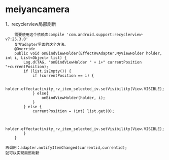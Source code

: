 # meiyancamera

1、recyclerview局部刷新

        需要使用这个依赖库compile 'com.android.support:recyclerview-v7:25.3.0'
        复写adapter里面的这个方法。
        @Override
        public void onBindViewHolder(EffectRvAdapter.MyViewHolder holder, int i, List<Object> list) {
            Log.d(TAG, "onBindViewHolder " + i+" currentPosition "+currentPosition);
            if (list.isEmpty()) {
                if (currentPosition == i) {
    
                    holder.effectactivity_rv_item_selected_iv.setVisibility(View.VISIBLE);
                } else{
                    onBindViewHolder(holder, i);
                }
            } else {
                currentPosition = (int) list.get(0);
    
    
                holder.effectactivity_rv_item_selected_iv.setVisibility(View.VISIBLE);
            }
        }
        
    再调用：adapter.notifyItemChanged(currentid,currentid);
    就可以实现局部刷新

